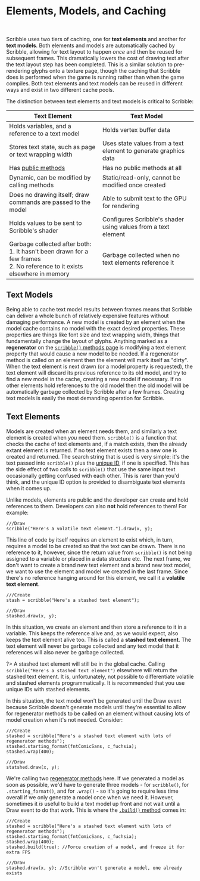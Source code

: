 # Elements, Models, and Caching

&nbsp;

Scribble uses two tiers of caching, one for **text elements** and another for **text models**. Both elements and models are automatically cached by Scribble, allowing for text layout to happen _once_ and then be reused for subsequent frames. This dramatically lowers the cost of drawing text after the text layout step has been completed. This is a similar solution to pre-rendering glyphs onto a texture page, though the caching that Scribble does is performed when the game is running rather than when the game compiles. Both text elements and text models can be reused in different ways and exist in two different cache pools.

The distinction between text elements and text models is critical to Scribble:

|Text Element                                                 |Text Model                                                     |
|-------------------------------------------------------------|---------------------------------------------------------------|
|Holds variables, and a reference to a text model             |Holds vertex buffer data                                       |
|Stores text state, such as page or text wrapping width       |Uses state values from a text element to generate graphics data|
|Has [public methods](scribble-methods)                       |Has no public methods at all                                   |
|Dynamic, can be modified by calling methods                  |Static/read-only, cannot be modified once created              |
|Does no drawing itself; draw commands are passed to the model|Able to submit text to the GPU for rendering                   |
|Holds values to be sent to Scribble's shader                 |Configures Scribble's shader using values from a text element  |
|Garbage collected after both:<br>1. It hasn't been drawn for a few frames<br>2. No reference to it exists elsewhere in memory|Garbage collected when no text elements reference it|

## Text Models

Being able to cache text model results between frames means that Scribble can deliver a whole bunch of relatively expensive features without damaging performance. A new model is created by an element when the model cache contains no model with the exact desired properties. These properties are things like font size and text wrapping width, things that fundamentally change the layout of glyphs. Anything marked as a **regenerator** on the [`scribble()` methods page](scribble-methods) is modifying a text element property that would cause a new model to be needed. If a regenerator method is called on an element then the element will mark itself as "dirty". When the text element is next drawn (or a model property is requested), the text element will discard its previous reference to its old model, and try to find a new model in the cache, creating a new model if necessary. If no other elements hold references to the old model then the old model will be automatically garbage collected by Scribble after a few frames. Creating text models is easily the most demanding operation for Scribble.

## Text Elements

Models are created when an element needs them, and similarly a text element is created when _you_ need them. `scribble()` is a function that checks the cache of text elements and, if a match exists, then the already extant element is returned. If no text element exists then a new one is created and returned. The search string that is used is very simple: it's the text passed into `scribble()` plus the [unique ID](scribble-methods?id=scribblestring-uniqueid), if one is specified. This has the side effect of two calls to `scribble()` that use the same input text occasionally getting confused with each other. This is rarer than you'd think, and the unique ID option is provided to disambiguate text elements when it comes up.

Unlike models, elements are public and the developer can create and hold references to them. Developers can also **not** hold references to them! For example:

```GML
///Draw
scribble("Here's a volatile text element.").draw(x, y);
```

This line of code by itself requires an element to exist which, in turn, requires a model to be created so that the text can be drawn. There is no reference to it, however, since the return value from `scribble()` is not being assigned to a variable or placed in a data structure etc. The next frame, we don't want to create a brand new text element and a brand new text model, we want to use the element and model we created in the last frame. Since there's no reference hanging around for this element, we call it a **volatile text element**.

```GML
///Create
stash = scribble("Here's a stashed text element");

///Draw
stashed.draw(x, y);
```

In this situation, we create an element and then store a reference to it in a variable. This keeps the reference alive and, as we would expect, also keeps the text element alive too. This is called a **stashed text element**. The text element will never be garbage collected and any text model that it references will also never be garbage collected.

?> A stashed text element will still be in the global cache. Calling `scribble("Here's a stashed text element")` elsewhere will return the stashed text element. It is, unfortunately, not possible to differentiate volatile and stashed elements programmatically. It is recommended that you use unique IDs with stashed elements.

In this situation, the text model won't be generated until the Draw event because Scribble doesn't generate models until they're essential to allow for regenerator methods to be called on an element without causing lots of model creation when it's not needed. Consider:

```GML
///Create
stashed = scribble("Here's a stashed text element with lots of regenerator methods");
stashed.starting_format(fntComicSans, c_fuchsia);
stashed.wrap(400);

///Draw
statshed.draw(x, y);
```

We're calling two [regenerator methods](scribble-methods) here. If we generated a model as soon as possible, we'd have to generate three models - for `scribble()`, for `.starting_format()`, and for `.wrap()` - so it's going to require less time overall if we only generate a model once when we need it. However, sometimes it _is_ useful to build a text model up front and not wait until a Draw event to do that work. This is where the [`.build()` method](scribble-methods?id=buildfreeze) comes in:

```GML
///Create
stashed = scribble("Here's a stashed text element with lots of regenerator methods");
stashed.starting_format(fntComicSans, c_fuchsia);
stashed.wrap(400);
stashed.build(true); //Force creation of a model, and freeze it for extra FPS

///Draw
stashed.draw(x, y); //Scribble won't generate a model, one already exists
```